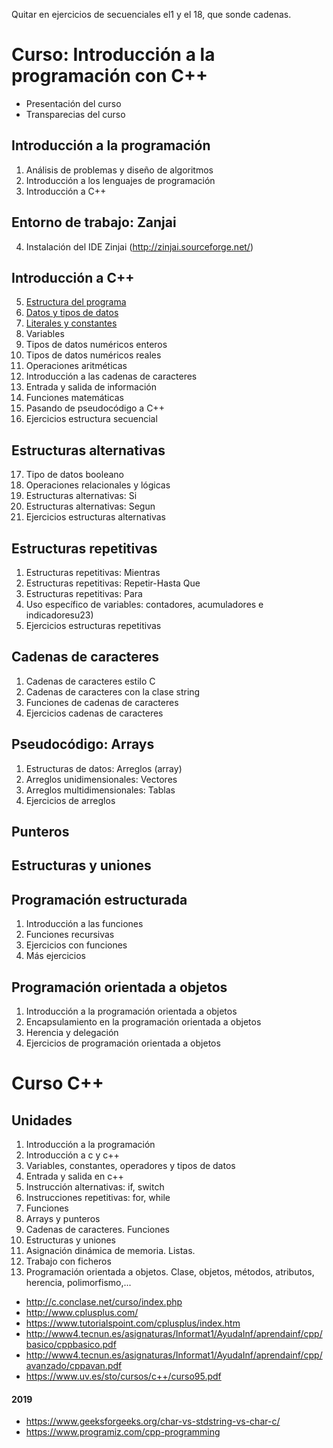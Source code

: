 Quitar en ejercicios de secuenciales el1 y el 18, que sonde  cadenas.


# Curso: Introducción a la programación con C++

* Presentación del curso
* Transparecias del curso

## Introducción a la programación

1. Análisis de problemas y diseño de algoritmos
2. Introducción a los lenguajes de programación
3. Introducción a C++

## Entorno de trabajo: Zanjai

4. Instalación del IDE Zinjai (http://zinjai.sourceforge.net/)

## Introducción a C++

5. [Estructura del programa](curso/u05)
6. [Datos y tipos de datos](curso/u06)
7. [Literales y constantes](curso/u07)
8. Variables
9. Tipos de datos numéricos enteros
10. Tipos de datos numéricos reales
11. Operaciones aritméticas
12. Introducción a las cadenas de caracteres
13. Entrada y salida de información
14. Funciones matemáticas
15. Pasando de pseudocódigo a C++
16. Ejercicios estructura secuencial

## Estructuras alternativas

17. Tipo de datos booleano
18. Operaciones relacionales y lógicas
19. Estructuras alternativas: Si
20. Estructuras alternativas: Segun
21. Ejercicios estructuras alternativas

## Estructuras repetitivas

1. Estructuras repetitivas: Mientras
1. Estructuras repetitivas: Repetir-Hasta Que
1. Estructuras repetitivas: Para
1. Uso específico de variables: contadores, acumuladores e indicadoresu23)
1. Ejercicios estructuras repetitivas

## Cadenas de caracteres

1. Cadenas de caracteres estilo C
1. Cadenas de caracteres con la clase string
1. Funciones de cadenas de caracteres
1. Ejercicios cadenas de caracteres

## Pseudocódigo: Arrays

1. Estructuras de datos: Arreglos (array)
1. Arreglos unidimensionales: Vectores
1. Arreglos multidimensionales: Tablas
1. Ejercicios de arreglos

## Punteros

## Estructuras y uniones

## Programación estructurada

1. Introducción a las funciones
1. Funciones recursivas
1. Ejercicios con funciones
1. Más ejercicios

## Programación orientada a objetos

1. Introducción a la programación orientada a objetos
1. Encapsulamiento en la programación orientada a objetos
1. Herencia y delegación
1. Ejercicios de programación orientada a objetos



# Curso C++

## Unidades

1. Introducción a la programación
2. Introducción a c y c++
3. Variables, constantes, operadores y tipos de datos
4. Entrada y salida en c++
5. Instrucción alternativas: if, switch
6. Instrucciones repetitivas: for, while
7. Funciones
8. Arrays y punteros
9. Cadenas de caracteres. Funciones
10. Estructuras y uniones
11. Asignación dinámica de memoria. Listas.
12. Trabajo con ficheros
13. Programación orientada a objetos. Clase, objetos, métodos, atributos, herencia, polimorfismo,...


* http://c.conclase.net/curso/index.php
* http://www.cplusplus.com/
* https://www.tutorialspoint.com/cplusplus/index.htm
* http://www4.tecnun.es/asignaturas/Informat1/AyudaInf/aprendainf/cpp/basico/cppbasico.pdf
* http://www4.tecnun.es/asignaturas/Informat1/AyudaInf/aprendainf/cpp/avanzado/cppavan.pdf
* https://www.uv.es/sto/cursos/c++/curso95.pdf

#### 2019

* https://www.geeksforgeeks.org/char-vs-stdstring-vs-char-c/
* https://www.programiz.com/cpp-programming